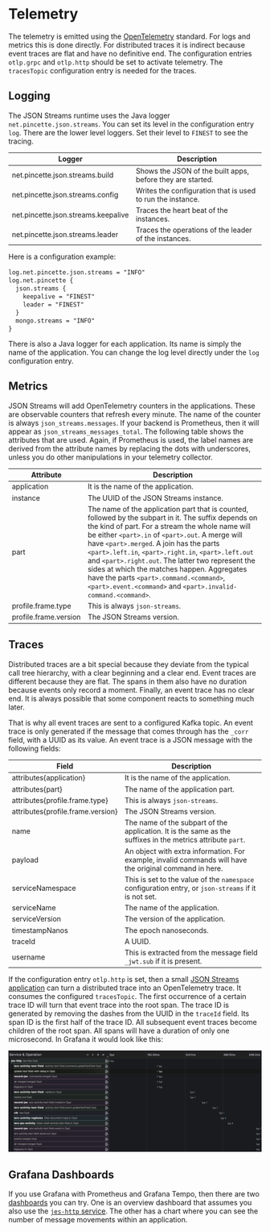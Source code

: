 # Telemetry

The telemetry is emitted using the [OpenTelemetry](https://opentelemetry.io) standard. For logs and metrics this is done directly. For distributed traces it is indirect because event traces are flat and have no definitive end. The configuration entries `otlp.grpc` and `otlp.http` should be set to activate telemetry. The `tracesTopic` configuration entry is needed for the traces.

## Logging

The JSON Streams runtime uses the Java logger `net.pincette.json.streams`. You can set its level in the configuration entry `log`. There are the lower level loggers. Set their level to `FINEST` to see the tracing.

|Logger|Description|
|---|---|
|net.pincette.json.streams.build|Shows the JSON of the built apps, before they are started.|
|net.pincette.json.streams.config|Writes the configuration that is used to run the instance.|
|net.pincette.json.streams.keepalive|Traces the heart beat of the instances.|
|net.pincette.json.streams.leader|Traces the operations of the leader of the instances.|

Here is a configuration example:

```
log.net.pincette.json.streams = "INFO"
log.net.pincette {
  json.streams {
    keepalive = "FINEST"
    leader = "FINEST"
  }
  mongo.streams = "INFO"
}
```

There is also a Java logger for each application. Its name is simply the name of the application. You can change the log level directly under the `log` configuration entry.

## Metrics

JSON Streams will add OpenTelemetry counters in the applications. These are observable counters that refresh every minute. The name of the counter is always `json_streams.messages`. If your backend is Prometheus, then it will appear as `json_streams_messages_total`. The following table shows the attributes that are used. Again, if Prometheus is used, the label names are derived from the attribute names by replacing the dots with underscores, unless you do other manipulations in your telemetry collector. 

|Attribute|Description|
|---|---|
|application|It is the name of the application.|
|instance|The UUID of the JSON Streams instance.|
|part|The name of the application part that is counted, followed by the subpart in it. The suffix depends on the kind of part. For a stream the whole name will be either `<part>.in` of `<part>.out`. A merge will have `<part>.merged`. A join has the parts `<part>.left.in`, `<part>.right.in`, `<part>.left.out` and `<part>.right.out`. The latter two represent the sides at which the matches happen. Aggregates have the parts `<part>.command.<command>`, `<part>.event.<command>` and `<part>.invalid-command.<command>`.|
|profile.frame.type|This is always `json-streams`.|
|profile.frame.version|The JSON Streams version.|

## Traces

Distributed traces are a bit special because they deviate from the typical call tree hierarchy, with a clear beginning and a clear end. Event traces are different because they are flat. The spans in them also have no duration because events only record a moment. Finally, an event trace has no clear end. It is always possible that some component reacts to something much later.

That is why all event traces are sent to a configured Kafka topic. An event trace is only generated if the message that comes through has the `_corr` field, with a UUID as its value. An event trace is a JSON message with the following fields:

|Field|Description|
|---|---|
|attributes{application}|It is the name of the application.|
|attributes{part}|The name of the application part.|
|attributes{profile.frame.type}|This is always `json-streams`.|
|attributes{profile.frame.version}|The JSON Streams version.|
|name|The name of the subpart of the application. It is the same as the suffixes in the metrics attribute `part`.|
|payload|An object with extra information. For example, invalid commands will have the original command in here.|
|serviceNamespace|This is set to the value of the `namespace` configuration entry, or `json-streams` if it is not set.|
|serviceName|The name of the application.|
|serviceVersion|The version of the application.|
|timestampNanos|The epoch nanoseconds.|
|traceId|A UUID.|
|username|This is extracted from the message field `_jwt.sub` if it is present.|

If the configuration entry `otlp.http` is set, then a small [JSON Streams application](https://github.com/json-event-sourcing/pincette-json-streams/tree/master/apps/traces) can turn a distributed trace into an OpenTelemetry trace. It consumes the configured `tracesTopic`. The first occurrence of a certain trace ID will turn that event trace into the root span. The trace ID is generated by removing the dashes from the UUID in the `traceId` field. Its span ID is the first half of the trace ID. All subsequent event traces become children of the root span. All spans will have a duration of only one microsecond. In Grafana it would look like this:

![Trace example](trace.png "Trace example")

## Grafana Dashboards

If you use Grafana with Prometheus and Grafana Tempo, then there are two [dashboards](https://github.com/json-event-sourcing/pincette-json-streams/tree/master/dashboards) you can try. One is an overview dashboard that assumes you also use the [`jes-http` service](https://github.com/json-event-sourcing/pincette-jes-http). The other has a chart where you can see the number of message movements within an application.